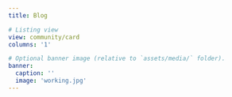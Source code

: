 ```yaml
---
title: Blog

# Listing view
view: community/card
columns: '1'

# Optional banner image (relative to `assets/media/` folder).
banner:
  caption: ''
  image: 'working.jpg'
---
```

